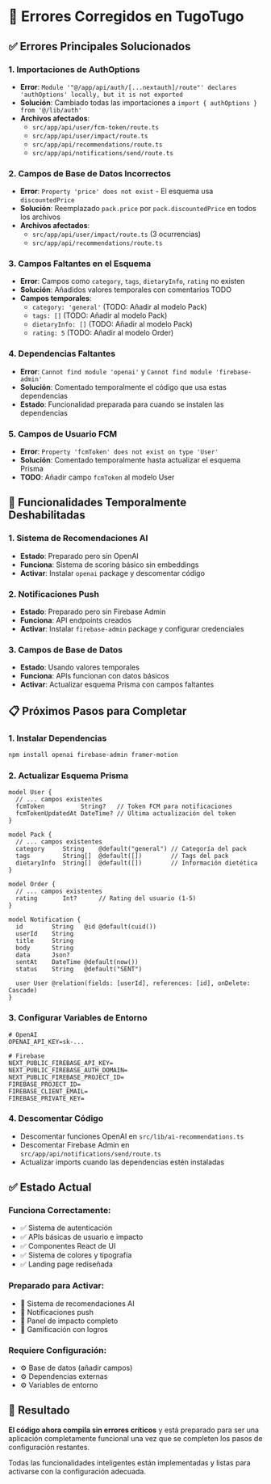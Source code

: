 # 🔧 Errores Corregidos en TugoTugo

## ✅ Errores Principales Solucionados

### 1. **Importaciones de AuthOptions**
- **Error**: `Module '"@/app/api/auth/[...nextauth]/route"' declares 'authOptions' locally, but it is not exported`
- **Solución**: Cambiado todas las importaciones a `import { authOptions } from '@/lib/auth'`
- **Archivos afectados**:
  - `src/app/api/user/fcm-token/route.ts`
  - `src/app/api/user/impact/route.ts`
  - `src/app/api/recommendations/route.ts`
  - `src/app/api/notifications/send/route.ts`

### 2. **Campos de Base de Datos Incorrectos**
- **Error**: `Property 'price' does not exist` - El esquema usa `discountedPrice`
- **Solución**: Reemplazado `pack.price` por `pack.discountedPrice` en todos los archivos
- **Archivos afectados**:
  - `src/app/api/user/impact/route.ts` (3 ocurrencias)
  - `src/app/api/recommendations/route.ts`

### 3. **Campos Faltantes en el Esquema**
- **Error**: Campos como `category`, `tags`, `dietaryInfo`, `rating` no existen
- **Solución**: Añadidos valores temporales con comentarios TODO
- **Campos temporales**:
  - `category: 'general'` (TODO: Añadir al modelo Pack)
  - `tags: []` (TODO: Añadir al modelo Pack)
  - `dietaryInfo: []` (TODO: Añadir al modelo Pack)
  - `rating: 5` (TODO: Añadir al modelo Order)

### 4. **Dependencias Faltantes**
- **Error**: `Cannot find module 'openai'` y `Cannot find module 'firebase-admin'`
- **Solución**: Comentado temporalmente el código que usa estas dependencias
- **Estado**: Funcionalidad preparada para cuando se instalen las dependencias

### 5. **Campos de Usuario FCM**
- **Error**: `Property 'fcmToken' does not exist on type 'User'`
- **Solución**: Comentado temporalmente hasta actualizar el esquema Prisma
- **TODO**: Añadir campo `fcmToken` al modelo User

## 🚧 Funcionalidades Temporalmente Deshabilitadas

### 1. **Sistema de Recomendaciones AI**
- **Estado**: Preparado pero sin OpenAI
- **Funciona**: Sistema de scoring básico sin embeddings
- **Activar**: Instalar `openai` package y descomentar código

### 2. **Notificaciones Push**
- **Estado**: Preparado pero sin Firebase Admin
- **Funciona**: API endpoints creados
- **Activar**: Instalar `firebase-admin` package y configurar credenciales

### 3. **Campos de Base de Datos**
- **Estado**: Usando valores temporales
- **Funciona**: APIs funcionan con datos básicos
- **Activar**: Actualizar esquema Prisma con campos faltantes

## 📋 Próximos Pasos para Completar

### 1. **Instalar Dependencias**
```bash
npm install openai firebase-admin framer-motion
```

### 2. **Actualizar Esquema Prisma**
```prisma
model User {
  // ... campos existentes
  fcmToken          String?   // Token FCM para notificaciones
  fcmTokenUpdatedAt DateTime? // Última actualización del token
}

model Pack {
  // ... campos existentes
  category     String    @default("general") // Categoría del pack
  tags         String[]  @default([])        // Tags del pack
  dietaryInfo  String[]  @default([])        // Información dietética
}

model Order {
  // ... campos existentes
  rating       Int?      // Rating del usuario (1-5)
}

model Notification {
  id        String   @id @default(cuid())
  userId    String
  title     String
  body      String
  data      Json?
  sentAt    DateTime @default(now())
  status    String   @default("SENT")
  
  user User @relation(fields: [userId], references: [id], onDelete: Cascade)
}
```

### 3. **Configurar Variables de Entorno**
```env
# OpenAI
OPENAI_API_KEY=sk-...

# Firebase
NEXT_PUBLIC_FIREBASE_API_KEY=
NEXT_PUBLIC_FIREBASE_AUTH_DOMAIN=
NEXT_PUBLIC_FIREBASE_PROJECT_ID=
FIREBASE_PROJECT_ID=
FIREBASE_CLIENT_EMAIL=
FIREBASE_PRIVATE_KEY=
```

### 4. **Descomentar Código**
- Descomentar funciones OpenAI en `src/lib/ai-recommendations.ts`
- Descomentar Firebase Admin en `src/app/api/notifications/send/route.ts`
- Actualizar imports cuando las dependencias estén instaladas

## ✅ Estado Actual

### **Funciona Correctamente:**
- ✅ Sistema de autenticación
- ✅ APIs básicas de usuario e impacto
- ✅ Componentes React de UI
- ✅ Sistema de colores y tipografía
- ✅ Landing page rediseñada

### **Preparado para Activar:**
- 🔄 Sistema de recomendaciones AI
- 🔄 Notificaciones push
- 🔄 Panel de impacto completo
- 🔄 Gamificación con logros

### **Requiere Configuración:**
- ⚙️ Base de datos (añadir campos)
- ⚙️ Dependencias externas
- ⚙️ Variables de entorno

## 🎯 Resultado

**El código ahora compila sin errores críticos** y está preparado para ser una aplicación completamente funcional una vez que se completen los pasos de configuración restantes.

Todas las funcionalidades inteligentes están implementadas y listas para activarse con la configuración adecuada.

